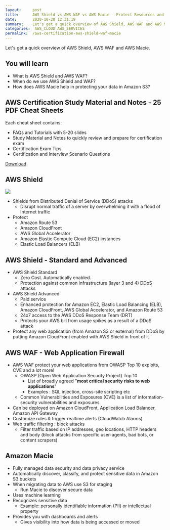 ```yaml
---
layout:     post
title:      AWS Shield vs AWS WAF vs AWS Macie - Protect Resources and Data - AWS Certification Cheat Sheet
date:       2020-10-28 12:31:19
summary:    Let's get a quick overview of AWS Shield, AWS WAF and AWS Macie. 
categories:  AWS_CLOUD AWS_SERVICES
permalink:  /aws-certification-aws-shield-waf-macie
---
```


Let's get a quick overview of AWS Shield, AWS WAF and AWS Macie.

## You will learn

- What is AWS Shield and AWS WAF?
- When do we use AWS Shield and WAF?
- How does AWS Macie help in protecting your data in Amazon S3?

## AWS Certification Study Material and Notes - 25 PDF Cheat Sheets

Each cheat sheet contains:
- FAQs and Tutorials with 5-20 slides
- Study Material and Notes to quickly review and prepare for certification exam
- Certification Exam Tips
- Certification and Interview Scenario Questions

<div>
 <a href="https://links.in28minutes.com/cloud-in28minutes-teachable-free-link" target="_blank" class="button instagram">Download</a>
</div>

## AWS Shield

![](/images/aws/00-icons/shield.png) 

- Shields from Distributed Denial of Service (DDoS) attacks
	- Disrupt normal traffic of a server by overwhelming it with a flood of Internet traffic
- Protect
	- Amazon Route 53
	- Amazon CloudFront
	- AWS Global Accelerator
	- Amazon Elastic Compute Cloud (EC2) instances
	- Elastic Load Balancers (ELB)

## AWS Shield - Standard and Advanced

- AWS Shield Standard
	- Zero Cost. Automatically enabled.
	- Protection against common infrastructure (layer 3 and 4) DDoS attacks
- AWS Shield Advanced
	- Paid service
	- Enhanced protection for Amazon EC2, Elastic Load Balancing (ELB), Amazon CloudFront, AWS Global Accelerator, and Amazon Route 53
	- 24x7 access to the AWS DDoS Response Team (DRT)
	- Protects your AWS bill from usage spikes as a result of a DDoS attack
- Protect any web application (from Amazon S3 or external) from DDoS by putting Amazon CloudFront enabled with AWS Shield in front of it

## AWS WAF - Web Application Firewall

- AWS WAF protect your web applications from OWASP Top 10 exploits, CVE and a lot more!
	- OWASP (Open Web Application Security Project) Top 10 
		- List of broadly agreed "**most critical security risks to web applications**" 
		- Examples : SQL injection, cross-site scripting etc
	- Common Vulnerabilities and Exposures (CVE) is a list of information-security vulnerabilities and exposures
- Can be deployed on Amazon CloudFront, Application Load Balancer, Amazon API Gateway
- Customize rules & trigger realtime alerts (CloudWatch Alarms)
- Web traffic filtering : block attacks
	- Filter traffic based on IP addresses, geo locations, HTTP headers and body (block attacks from specific user-agents, bad bots, or content scrapers)

## Amazon Macie

- Fully managed data security and data privacy service
- Automatically discover, classify, and protect sensitive data in Amazon S3 buckets
- When migrating data to AWS use S3 for staging 
	- Run Macie to discover secure data
- Uses machine learning 
- Recognizes sensitive data 
	- Example: personally identifiable information (PII) or intellectual property
- Provides you with dashboards and alerts 
	- Gives visibility into how data is being accessed or moved